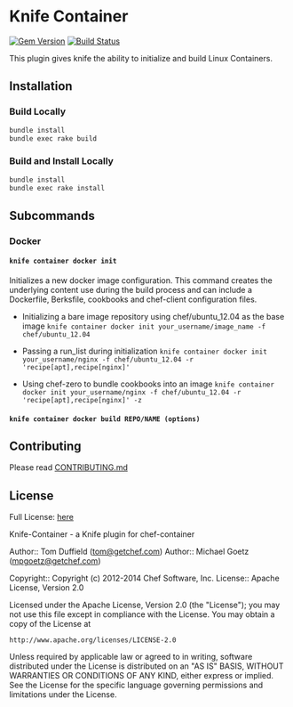# Knife Container
[![Gem Version](https://badge.fury.io/rb/knife-container.png)](http://badge.fury.io/rb/knife-container) [![Build Status](https://travis-ci.org/opscode/knife-container.svg?branch=master)](https://travis-ci.org/opscode/knife-container)

This plugin gives knife the ability to initialize and build Linux Containers.

## Installation

### Build Locally
```bash
bundle install
bundle exec rake build
```

### Build and Install Locally
```bash
bundle install
bundle exec rake install
```

## Subcommands

### Docker

#### `knife container docker init`
Initializes a new docker image configuration. This command creates the underlying content use during the build process and can include a Dockerfile, Berksfile, cookbooks and chef-client configuration files.

  * Initializing a bare image repository using chef/ubuntu_12.04 as the base image
  `knife container docker init your_username/image_name -f chef/ubuntu_12.04`

  * Passing a run_list during initialization
  `knife container docker init your_username/nginx -f chef/ubuntu_12.04 -r 'recipe[apt],recipe[nginx]'`

  * Using chef-zero to bundle cookbooks into an image
  `knife container docker init your_username/nginx -f chef/ubuntu_12.04 -r 'recipe[apt],recipe[nginx]' -z`

#### `knife container docker build REPO/NAME (options)`


## Contributing
Please read [CONTRIBUTING.md](CONTRIBUTING.md)

## License
Full License: [here](LICENSE)

Knife-Container - a Knife plugin for chef-container

Author:: Tom Duffield (<tom@getchef.com>)
Author:: Michael Goetz (<mpgoetz@getchef.com>)

Copyright:: Copyright (c) 2012-2014 Chef Software, Inc.
License:: Apache License, Version 2.0

Licensed under the Apache License, Version 2.0 (the "License");
you may not use this file except in compliance with the License.
You may obtain a copy of the License at

    http://www.apache.org/licenses/LICENSE-2.0

Unless required by applicable law or agreed to in writing, software
distributed under the License is distributed on an "AS IS" BASIS,
WITHOUT WARRANTIES OR CONDITIONS OF ANY KIND, either express or implied.
See the License for the specific language governing permissions and
limitations under the License.

